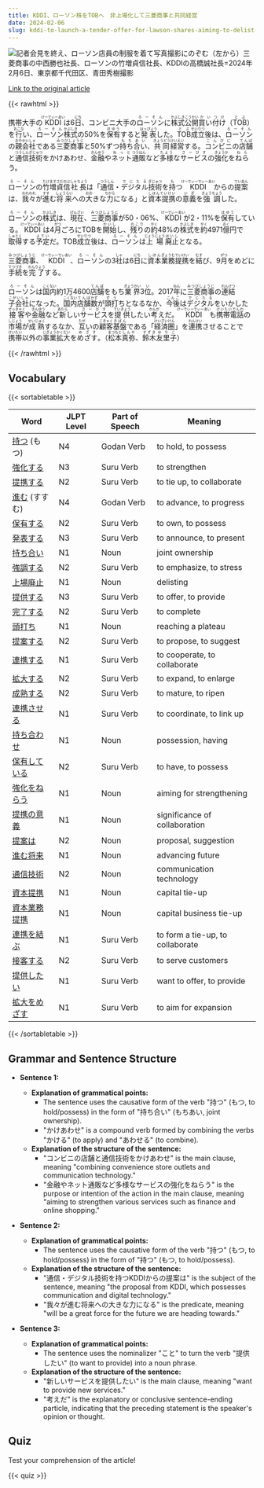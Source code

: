 ```yaml
---
title: KDDI、ローソン株をTOBへ　非上場化して三菱商事と共同経営
date: 2024-02-06
slug: kddi-to-launch-a-tender-offer-for-lawson-shares-aiming-to-delist-and-jointly-manage-with-mitsubishi-corporation
---
```


![記者会見を終え、ローソン店員の制服を着て写真撮影にのぞむ（左から）三菱商事の中西勝也社長、ローソンの竹増貞信社長、KDDIの高橋誠社長=2024年2月6日、東京都千代田区、青田秀樹撮影](https://www.asahicom.jp/imgopt/img/3169a54b7d/comm_L/AS20240206003233.jpg "記者会見を終え、ローソン店員の制服を着て写真撮影にのぞむ（左から）三菱商事の中西勝也社長、ローソンの竹増貞信社長、KDDIの高橋誠社長=2024年2月6日、東京都千代田区、青田秀樹撮影")

[Link to the original article](https://asahi.com/articles/ASS265DBVS26ULFA023.html?iref=comtop_7_03)

{{< rawhtml >}}
<p>携帯大手の<ruby>KDDI<rt>けーでぃーあい</rt></ruby>は6<ruby>日<rt>にち</rt></ruby>、コンビニ大手の<ruby>ローソン<rt>ろーそん</rt></ruby>に<ruby>株式<rt>かぶしき</rt></ruby><ruby>公開<rt>こうかい</rt></ruby><ruby>買い付け<rt>かいつけ</rt></ruby>（<ruby>TOB<rt>とぶ</rt></ruby>）を<ruby>行<rt>おこな</rt></ruby>い、<ruby>ローソン<rt>ろーそん</rt></ruby><ruby>株式<rt>かぶしき</rt></ruby>の50%を<ruby>保有<rt>ほゆう</rt></ruby>すると<ruby>発表<rt>はっぴょう</rt></ruby>した。<ruby>TOB<rt>とぶ</rt></ruby><ruby>成立<rt>せいりつ</rt></ruby>後は、<ruby>ローソン<rt>ろーそん</rt></ruby>の<ruby>親<rt>おや</rt></ruby><ruby>会社<rt>かいしゃ</rt></ruby>である<ruby>三菱商事<rt>みつびしょうじ</rt></ruby>と50%ずつ<ruby>持ち合い<rt>もちあい</rt></ruby>、<ruby>共同<rt>きょうどう</rt></ruby><ruby>経営<rt>けいえい</rt></ruby>する。<ruby>コンビニ<rt>こんびに</rt></ruby>の<ruby>店舗<rt>てんぽ</rt></ruby>と<ruby>通信<rt>つうしん</rt></ruby><ruby>技術<rt>ぎじゅつ</rt></ruby>をかけあわせ、<ruby>金融<rt>きんゆう</rt></ruby>や<ruby>ネット<rt>ねっと</rt></ruby><ruby>通販<rt>つうはん</rt></ruby>など<ruby>多様<rt>たよう</rt></ruby>な<ruby>サービス<rt>さーびす</rt></ruby>の<ruby>強化<rt>きょうか</rt></ruby>を<ruby>ねら<rt>ねら</rt></ruby>う。</p>

<p><ruby>ローソン<rt>ろーそん</rt></ruby>の<ruby>竹増貞信<rt>たけますさだのぶ</rt></ruby><ruby>社長<rt>しゃちょう</rt></ruby>は「<ruby>通信<rt>つうしん</rt></ruby>・<ruby>デジタル<rt>でじたる</rt></ruby><ruby>技術<rt>ぎじゅつ</rt></ruby>を<ruby>持<rt>も</rt></ruby>つ<ruby>KDDI<rt>けーでぃーでぃーあい</rt></ruby>からの<ruby>提案<rt>ていあん</rt></ruby>は、<ruby>我々<rt>われわれ</rt></ruby>が<ruby>進<rt>すす</rt></ruby>む<ruby>将来<rt>しょうらい</rt></ruby>への<ruby>大<rt>おお</rt></ruby>きな<ruby>力<rt>ちから</rt></ruby>になる」と<ruby>資本提携<rt>しほんていけい</rt></ruby>の<ruby>意義<rt>いぎ</rt></ruby>を<ruby>強調<rt>きょうちょう</rt></ruby>した。</p>

<p><ruby>ローソン<rt>ろーそん</rt></ruby>の<ruby>株式<rt>かぶしき</rt></ruby>は、<ruby>現在<rt>げんざい</rt></ruby>、<ruby>三菱商事<rt>みつびしょうじ</rt></ruby>が50・06%、<ruby>KDDI<rt>けーでぃーあい</rt></ruby>が2・11%を<ruby>保有<rt>ほゆう</rt></ruby>している。<ruby>KDDI<rt>けーでぃーあい</rt></ruby>は4<ruby>月<rt>がつ</rt></ruby>ごろにTOBを<ruby>開始<rt>かいし</rt></ruby>し、<ruby>残り<rt>のこり</rt></ruby>の<ruby>約<rt>やく</rt></ruby>48%の<ruby>株式<rt>かぶしき</rt></ruby>を<ruby>約<rt>やく</rt></ruby>4971<ruby>億<rt>おく</rt></ruby>円で<ruby>取得<rt>しゅとく</rt></ruby>する<ruby>予定<rt>よてい</rt></ruby>だ。TOB<ruby>成立<rt>せいりつ</rt></ruby>後は、<ruby>ローソン<rt>ろーそん</rt></ruby>は<ruby>上場<rt>じょうじょう</rt></ruby><ruby>廃止<rt>はいし</rt></ruby>となる。</p>

<p><ruby>三菱商事<rt>みつびしょうじ</rt></ruby>、<ruby>KDDI<rt>けーでぃーでぃあい</rt></ruby>、<ruby>ローソン<rt>ろーそん</rt></ruby>の3<ruby>社<rt>しゃ</rt></ruby>は6<ruby>日<rt>にち</rt></ruby>に<ruby>資本<rt>しほん</rt></ruby><ruby>業務<rt>ぎょうむ</rt></ruby><ruby>提携<rt>ていけい</rt></ruby>を<ruby>結<rt>むす</rt></ruby>び、9<ruby>月<rt>がつ</rt></ruby>をめどに<ruby>手続<rt>てつづき</rt></ruby>を<ruby>完了<rt>かんりょう</rt></ruby>する。</p>

<p><ruby>ローソン<rt>ろーそん</rt></ruby>は<ruby>国内<rt>こくない</rt></ruby>約1万4600<ruby>店舗<rt>てんぽ</rt></ruby>をもち<ruby>業界<rt>ぎょうかい</rt></ruby>3<ruby>位<rt>い</rt></ruby>。2017<ruby>年<rt>ねん</rt></ruby>に<ruby>三菱商事<rt>みつびしょうじ</rt></ruby>の<ruby>連結<rt>れんけつ</rt></ruby><ruby>子会社<rt>こがいしゃ</rt></ruby>になった。<ruby>国内<rt>こくない</rt></ruby><ruby>店舗<rt>てんぽ</rt></ruby><ruby>数<rt>かず</rt></ruby>が<ruby>頭打<rt>ずう</rt></ruby>ちとなるなか、<ruby>今後<rt>こんご</rt></ruby>は<ruby>デジタル<rt>でじたる</rt></ruby>をいかした<ruby>接客<rt>せっきゃく</rt></ruby>や<ruby>金融<rt>きんゆう</rt></ruby>など<ruby>新<rt>あたら</rt></ruby>しい<ruby>サービス<rt>さーびす</rt></ruby>を<ruby>提供<rt>ていきょう</rt></ruby>したい<ruby>考<rt>かんが</rt></ruby>えだ。<ruby>KDDI<rt>けーでぃーでぃーあい</rt></ruby>も<ruby>携帯電話<rt>けいたいでんわ</rt></ruby>の<ruby>市場<rt>しじょう</rt></ruby>が<ruby>成熟<rt>せいじゅく</rt></ruby>するなか、<ruby>互<rt>たが</rt></ruby>いの<ruby>顧客<rt>こきゃく</rt></ruby><ruby>基盤<rt>きばん</rt></ruby>である「<ruby>経済圏<rt>けいざいけん</rt></ruby>」を<ruby>連携<rt>れんけい</rt></ruby>させることで<ruby>携帯<rt>けいたい</rt></ruby>以外の<ruby>事業<rt>じぎょう</rt></ruby><ruby>拡大<rt>かくだい</rt></ruby>を<ruby>めざす<rt>めざす</rt></ruby>。（<ruby>松本<rt>まつもと</rt></ruby><ruby>真弥<rt>しんや</rt></ruby>、<ruby>鈴木<rt>すずき</rt></ruby><ruby>友里子<rt>ゆりこ</rt></ruby>）</p>
{{< /rawhtml >}}

## Vocabulary


{{< sortabletable >}}

| Word        | JLPT Level | Part of Speech | Meaning             |
|-------------|------------|----------------|---------------------|
|[持つ](https://jisho.org/search/%E6%8C%81%E3%81%A4) (もつ)| N4         | Godan Verb     | to hold, to possess |
|[強化する](https://jisho.org/search/%E5%BC%B7%E5%8C%96%E3%81%99%E3%82%8B)| N3         | Suru Verb      | to strengthen       |
|[提携する](https://jisho.org/search/%E6%8F%90%E6%90%BA%E3%81%99%E3%82%8B)| N2         | Suru Verb      | to tie up, to collaborate |
|[進む](https://jisho.org/search/%E9%80%B2%E3%82%80) (すすむ)| N4       | Godan Verb     | to advance, to progress |
|[保有する](https://jisho.org/search/%E4%BF%9D%E6%9C%89%E3%81%99%E3%82%8B)| N2         | Suru Verb      | to own, to possess   |
|[発表する](https://jisho.org/search/%E7%99%BA%E8%A1%A8%E3%81%99%E3%82%8B)| N3         | Suru Verb      | to announce, to present |
|[持ち合い](https://jisho.org/search/%E6%8C%81%E3%81%A1%E5%90%88%E3%81%84)| N1         | Noun           | joint ownership     |
|[強調する](https://jisho.org/search/%E5%BC%B7%E8%AA%BF%E3%81%99%E3%82%8B)| N2         | Suru Verb      | to emphasize, to stress |
|[上場廃止](https://jisho.org/search/%E4%B8%8A%E5%A0%B4%E5%BB%83%E6%AD%A2)| N1         | Noun           | delisting           |
|[提供する](https://jisho.org/search/%E6%8F%90%E4%BE%9B%E3%81%99%E3%82%8B)| N3         | Suru Verb      | to offer, to provide |
|[完了する](https://jisho.org/search/%E5%AE%8C%E4%BA%86%E3%81%99%E3%82%8B)| N2         | Suru Verb      | to complete         |
|[頭打ち](https://jisho.org/search/%E9%A0%AD%E6%89%93%E3%81%A1)| N1         | Noun           | reaching a plateau  |
|[提案する](https://jisho.org/search/%E6%8F%90%E6%A1%88%E3%81%99%E3%82%8B)| N2         | Suru Verb      | to propose, to suggest |
|[連携する](https://jisho.org/search/%E9%80%A3%E6%90%BA%E3%81%99%E3%82%8B)| N1         | Suru Verb      | to cooperate, to collaborate |
|[拡大する](https://jisho.org/search/%E6%8B%A1%E5%A4%A7%E3%81%99%E3%82%8B)| N2         | Suru Verb      | to expand, to enlarge |
|[成熟する](https://jisho.org/search/%E6%88%90%E7%86%9F%E3%81%99%E3%82%8B)| N2         | Suru Verb      | to mature, to ripen  |
|[連携させる](https://jisho.org/search/%E9%80%A3%E6%90%BA%E3%81%95%E3%81%9B%E3%82%8B)| N1         | Suru Verb      | to coordinate, to link up |
|[持ち合わせ](https://jisho.org/search/%E6%8C%81%E3%81%A1%E5%90%88%E3%82%8F%E3%81%9B)| N1         | Noun           | possession, having  |
|[保有している](https://jisho.org/search/%E4%BF%9D%E6%9C%89%E3%81%97%E3%81%A6%E3%81%84%E3%82%8B)| N2       | Suru Verb      | to have, to possess  |
|[強化をねらう](https://jisho.org/search/%E5%BC%B7%E5%8C%96%E3%82%92%E3%81%AD%E3%82%89%E3%81%86)| N1       | Noun           | aiming for strengthening |
|[提携の意義](https://jisho.org/search/%E6%8F%90%E6%90%BA%E3%81%AE%E6%84%8F%E7%BE%A9)| N1         | Noun           | significance of collaboration |
|[提案は](https://jisho.org/search/%E6%8F%90%E6%A1%88%E3%81%AF)| N2         | Noun           | proposal, suggestion |
|[進む将来](https://jisho.org/search/%E9%80%B2%E3%82%80%E5%B0%86%E6%9D%A5)| N1         | Noun           | advancing future    |
|[通信技術](https://jisho.org/search/%E9%80%9A%E4%BF%A1%E6%8A%80%E8%A1%93)| N2         | Noun           | communication technology |
|[資本提携](https://jisho.org/search/%E8%B3%87%E6%9C%AC%E6%8F%90%E6%90%BA)| N1         | Noun           | capital tie-up      |
|[資本業務提携](https://jisho.org/search/%E8%B3%87%E6%9C%AC%E6%A5%AD%E5%8B%99%E6%8F%90%E6%90%BA)| N1       | Noun           | capital business tie-up |
|[連携を結ぶ](https://jisho.org/search/%E9%80%A3%E6%90%BA%E3%82%92%E7%B5%90%E3%81%B6)| N1         | Suru Verb      | to form a tie-up, to collaborate |
|[接客する](https://jisho.org/search/%E6%8E%A5%E5%AE%A2%E3%81%99%E3%82%8B)| N2         | Suru Verb      | to serve customers  |
|[提供したい](https://jisho.org/search/%E6%8F%90%E4%BE%9B%E3%81%97%E3%81%9F%E3%81%84)| N1         | Suru Verb      | want to offer, to provide |
|[拡大をめざす](https://jisho.org/search/%E6%8B%A1%E5%A4%A7%E3%82%92%E3%82%81%E3%81%96%E3%81%99)| N1       | Suru Verb      | to aim for expansion |

{{< /sortabletable >}}


## Grammar and Sentence Structure

- **Sentence 1:**
  - **Explanation of grammatical points:** 
    - The sentence uses the causative form of the verb "持つ" (もつ, to hold/possess) in the form of "持ち合い" (もちあい, joint ownership). 
    - "かけあわせ" is a compound verb formed by combining the verbs "かける" (to apply) and "あわせる" (to combine).
  - **Explanation of the structure of the sentence:**
    - "コンビニの店舗と通信技術をかけあわせ" is the main clause, meaning "combining convenience store outlets and communication technology."
    - "金融やネット通販など多様なサービスの強化をねらう" is the purpose or intention of the action in the main clause, meaning "aiming to strengthen various services such as finance and online shopping."

- **Sentence 2:**
  - **Explanation of grammatical points:** 
    - The sentence uses the causative form of the verb "持つ" (もつ, to hold/possess) in the form of "持つ" (もつ, to hold/possess).
  - **Explanation of the structure of the sentence:**
    - "通信・デジタル技術を持つKDDIからの提案は" is the subject of the sentence, meaning "the proposal from KDDI, which possesses communication and digital technology."
    - "我々が進む将来への大きな力になる" is the predicate, meaning "will be a great force for the future we are heading towards."

- **Sentence 3:**
  - **Explanation of grammatical points:** 
    - The sentence uses the nominalizer "こと" to turn the verb "提供したい" (to want to provide) into a noun phrase.
  - **Explanation of the structure of the sentence:**
    - "新しいサービスを提供したい" is the main clause, meaning "want to provide new services."
    - "考えだ" is the explanatory or conclusive sentence-ending particle, indicating that the preceding statement is the speaker's opinion or thought.

## Quiz

Test your comprehension of the article!

{{< quiz >}}